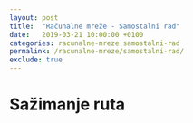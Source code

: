 ```yaml
---
layout: post
title:  "Računalne mreže - Samostalni rad"
date:   2019-03-21 10:00:00 +0100
categories: racunalne-mreze samostalni-rad
permalink: /racunalne-mreze/samostalni-rad/
exclude: true
---
```


# Sažimanje ruta
